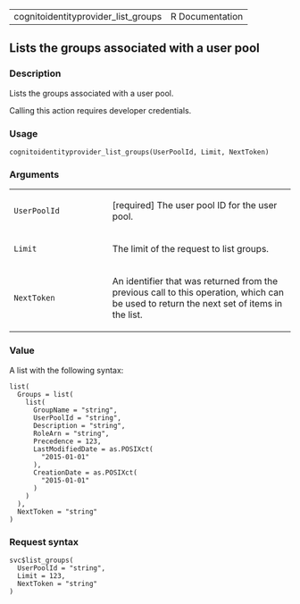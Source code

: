 <table style="width: 100%;">
<tbody>
<tr class="odd">
<td>cognitoidentityprovider_list_groups</td>
<td style="text-align: right;">R Documentation</td>
</tr>
</tbody>
</table>

## Lists the groups associated with a user pool

### Description

Lists the groups associated with a user pool.

Calling this action requires developer credentials.

### Usage

    cognitoidentityprovider_list_groups(UserPoolId, Limit, NextToken)

### Arguments

<table>
<colgroup>
<col style="width: 35%" />
<col style="width: 65%" />
</colgroup>
<tbody>
<tr class="odd">
<td><code
id="cognitoidentityprovider_list_groups_:_UserPoolId">UserPoolId</code></td>
<td><p>[required] The user pool ID for the user pool.</p></td>
</tr>
<tr class="even">
<td><code
id="cognitoidentityprovider_list_groups_:_Limit">Limit</code></td>
<td><p>The limit of the request to list groups.</p></td>
</tr>
<tr class="odd">
<td><code
id="cognitoidentityprovider_list_groups_:_NextToken">NextToken</code></td>
<td><p>An identifier that was returned from the previous call to this
operation, which can be used to return the next set of items in the
list.</p></td>
</tr>
</tbody>
</table>

### Value

A list with the following syntax:

    list(
      Groups = list(
        list(
          GroupName = "string",
          UserPoolId = "string",
          Description = "string",
          RoleArn = "string",
          Precedence = 123,
          LastModifiedDate = as.POSIXct(
            "2015-01-01"
          ),
          CreationDate = as.POSIXct(
            "2015-01-01"
          )
        )
      ),
      NextToken = "string"
    )

### Request syntax

    svc$list_groups(
      UserPoolId = "string",
      Limit = 123,
      NextToken = "string"
    )
